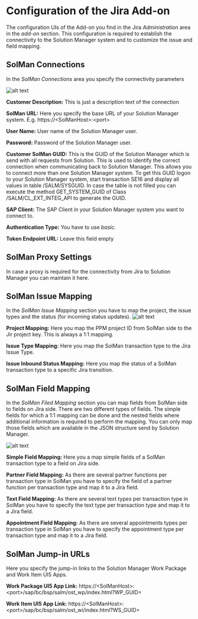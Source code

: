# Configuration of the Jira Add-on
The configuration UIs of the Add-on you find in the Jira *Administration* area in the *add-on* section. This configuration is required to establish the connectivity to the Solution Manager system and to customize the issue and field mapping. 


## SolMan Connections 
In the *SolMan Connections* area you specify the connectivity parameters 

![alt text](https://github.com/SAP/solman-fb-jira-addon/blob/master/doc/SolMan_Connections.png "SolMan Connections")

**Customer Description:**
This is just a description text of the connection

**SolMan URL:** 
Here you specify the base URL of your Solution Manager system. E.g. https://\<SolManHost\>:\<port\>

**User Name:**
User name of the Solution Manager user.

**Password:** 
Password of the Solution Manager user.

**Customer SolMan GUID:** 
This is the GUID of the Solution Manager which is send with all requests from Solution. This is used to identify the correct connection when communicating back to Solution Manager. This allows you to connect more than one Solution Manager system.
To get this GUID logon to your Solution Manager system, start transaction SE16 and display all values in table /SALM/SYSGUID. In case the table is not filled you can execute the method GET_SYSTEM_GUID of Class /SALM/CL_EXT_INTEG_API to generate the GUID.

**SAP Client:**
The SAP Client in your Solution Manager system you want to connect to.

**Authentication Type:**
You have to use *basic*.

**Token Endpoint URL:**
Leave this field empty 


## SolMan Proxy Settings
In case a proxy is required for the connectivity from Jira to Solution Manager you can maintain it here.

## SolMan Issue Mapping
In the *SolMan Issue Mapping* section you have to map the project, the issue types and the status (for incoming status updates).
![alt text](https://github.com/SAP/solman-fb-jira-addon/blob/master/doc/SolMan_Issue_Mapping.png "SolMan Issue Mapping")

**Project Mapping:** Here you map the PPM project ID from SolMan side to the Jir project key. This is always a 1:1 mapping.

**Issue Type Mapping:** Here you map the SolMan transaction type to the Jira Issue Type.

**Issue Inbound Status Mapping:** Here you map the status of a SolMan transaction type to a specific Jira transition. 



## SolMan Field Mapping
In the *SolMan Filed Mapping* section you can map fields from SolMan side to fields on Jira side. There are two different types of fields. The simple fields for which a 1:1 mapping can be done and the nested fields where additional information is required to perform the mapping. You can only map those fields which are available in the JSON structure send by Solution Manager.

![alt text](https://github.com/SAP/solman-fb-jira-addon/blob/master/doc/SolMan_Field_Mapping.png "SolMan Field Mapping")

**Simple Field Mapping:** Here you a map simple fields of a SolMan transaction type to a field on Jira side.

**Partner Field Mapping:** As there are several partner functions per transaction type in SolMan you have to specify the field of a partner function per transaction type and map it to a Jira field.

**Text Field Mapping:** As there are several text types per transaction type in SolMan you have to specify the text type per transaction type and map it to a Jira field.

**Appointment Field Mapping:** As there are several appointments types per transaction type in SolMan you have to specify the appointment type per transaction type and map it to a Jira field. 


## SolMan Jump-in URLs
Here you specify the jump-in links to the Solution Manager Work Package and Work Item UI5 Apps.

**Work Package UI5 App Link:**
https://\<SolManHost\>:\<port\>/sap/bc/bsp/salm/ost_wp/index.html?WP_GUID=

**Work Item UI5 App Link:**
https://\<SolManHost\>:\<port\>/sap/bc/bsp/salm/ost_wi/index.html?WS_GUID=
